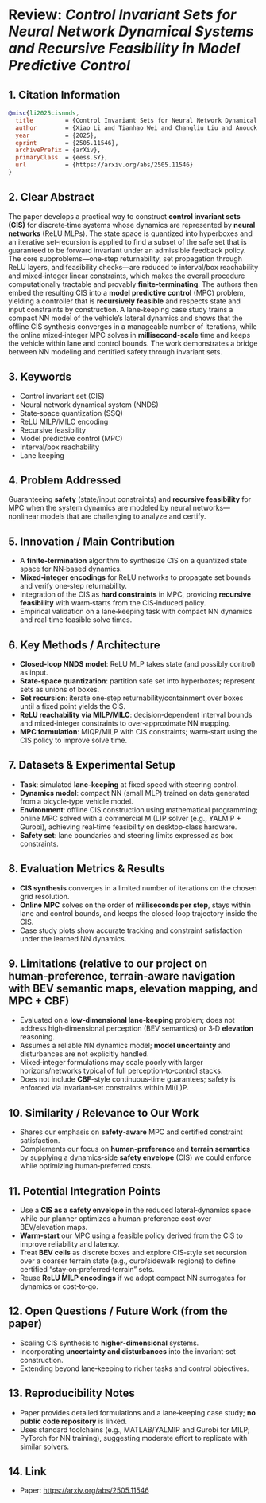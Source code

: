 # Review: *Control Invariant Sets for Neural Network Dynamical Systems and Recursive Feasibility in Model Predictive Control*

## 1. Citation Information
```bibtex
@misc{li2025cisnnds,
  title         = {Control Invariant Sets for Neural Network Dynamical Systems and Recursive Feasibility in Model Predictive Control},
  author        = {Xiao Li and Tianhao Wei and Changliu Liu and Anouck Girard and Ilya Kolmanovsky},
  year          = {2025},
  eprint        = {2505.11546},
  archivePrefix = {arXiv},
  primaryClass  = {eess.SY},
  url           = {https://arxiv.org/abs/2505.11546}
}
```

## 2. Clear Abstract 
The paper develops a practical way to construct **control invariant sets (CIS)** for discrete‑time systems whose dynamics are represented by **neural networks** (ReLU MLPs). The state space is quantized into hyperboxes and an iterative set‑recursion is applied to find a subset of the safe set that is guaranteed to be forward invariant under an admissible feedback policy. The core subproblems—one‑step returnability, set propagation through ReLU layers, and feasibility checks—are reduced to interval/box reachability and mixed‑integer linear constraints, which makes the overall procedure computationally tractable and provably **finite‑terminating**. The authors then embed the resulting CIS into a **model predictive control** (MPC) problem, yielding a controller that is **recursively feasible** and respects state and input constraints by construction. A lane‑keeping case study trains a compact NN model of the vehicle’s lateral dynamics and shows that the offline CIS synthesis converges in a manageable number of iterations, while the online mixed‑integer MPC solves in **millisecond‑scale** time and keeps the vehicle within lane and control bounds. The work demonstrates a bridge between NN modeling and certified safety through invariant sets.

## 3. Keywords
- Control invariant set (CIS)
- Neural network dynamical system (NNDS)
- State‑space quantization (SSQ)
- ReLU MILP/MILC encoding
- Recursive feasibility
- Model predictive control (MPC)
- Interval/box reachability
- Lane keeping

## 4. Problem Addressed
Guaranteeing **safety** (state/input constraints) and **recursive feasibility** for MPC when the system dynamics are modeled by neural networks—nonlinear models that are challenging to analyze and certify.

## 5. Innovation / Main Contribution
- A **finite‑termination** algorithm to synthesize CIS on a quantized state space for NN‑based dynamics.
- **Mixed‑integer encodings** for ReLU networks to propagate set bounds and verify one‑step returnability.
- Integration of the CIS as **hard constraints** in MPC, providing **recursive feasibility** with warm‑starts from the CIS‑induced policy.
- Empirical validation on a lane‑keeping task with compact NN dynamics and real‑time feasible solve times.

## 6. Key Methods / Architecture
- **Closed‑loop NNDS model**: ReLU MLP takes state (and possibly control) as input.
- **State‑space quantization**: partition safe set into hyperboxes; represent sets as unions of boxes.
- **Set recursion**: iterate one‑step returnability/containment over boxes until a fixed point yields the CIS.
- **ReLU reachability via MILP/MILC**: decision‑dependent interval bounds and mixed‑integer constraints to over‑approximate NN mapping.
- **MPC formulation**: MIQP/MILP with CIS constraints; warm‑start using the CIS policy to improve solve time.

## 7. Datasets & Experimental Setup
- **Task**: simulated **lane‑keeping** at fixed speed with steering control.
- **Dynamics model**: compact NN (small MLP) trained on data generated from a bicycle‑type vehicle model.
- **Environment**: offline CIS construction using mathematical programming; online MPC solved with a commercial MI(L)P solver (e.g., YALMIP + Gurobi), achieving real‑time feasibility on desktop‑class hardware.
- **Safety set**: lane boundaries and steering limits expressed as box constraints.

## 8. Evaluation Metrics & Results
- **CIS synthesis** converges in a limited number of iterations on the chosen grid resolution.
- **Online MPC** solves on the order of **milliseconds per step**, stays within lane and control bounds, and keeps the closed‑loop trajectory inside the CIS.
- Case study plots show accurate tracking and constraint satisfaction under the learned NN dynamics.

## 9. Limitations (relative to our project on human‑preference, terrain‑aware navigation with BEV semantic maps, elevation mapping, and MPC + CBF)
- Evaluated on a **low‑dimensional lane‑keeping** problem; does not address high‑dimensional perception (BEV semantics) or 3‑D **elevation** reasoning.
- Assumes a reliable NN dynamics model; **model uncertainty** and disturbances are not explicitly handled.
- Mixed‑integer formulations may scale poorly with larger horizons/networks typical of full perception‑to‑control stacks.
- Does not include **CBF**-style continuous‑time guarantees; safety is enforced via invariant‑set constraints within MI(L)P.

## 10. Similarity / Relevance to Our Work
- Shares our emphasis on **safety‑aware** MPC and certified constraint satisfaction.
- Complements our focus on **human‑preference** and **terrain semantics** by supplying a dynamics‑side **safety envelope** (CIS) we could enforce while optimizing human‑preferred costs.

## 11. Potential Integration Points
- Use a **CIS as a safety envelope** in the reduced lateral‑dynamics space while our planner optimizes a human‑preference cost over BEV/elevation maps.
- **Warm‑start** our MPC using a feasible policy derived from the CIS to improve reliability and latency.
- Treat **BEV cells** as discrete boxes and explore CIS‑style set recursion over a coarser terrain state (e.g., curb/sidewalk regions) to define certified “stay‑on‑preferred‑terrain” sets.
- Reuse **ReLU MILP encodings** if we adopt compact NN surrogates for dynamics or cost‑to‑go.

## 12. Open Questions / Future Work (from the paper)
- Scaling CIS synthesis to **higher‑dimensional** systems.
- Incorporating **uncertainty and disturbances** into the invariant‑set construction.
- Extending beyond lane‑keeping to richer tasks and control objectives.

## 13. Reproducibility Notes
- Paper provides detailed formulations and a lane‑keeping case study; **no public code repository** is linked.
- Uses standard toolchains (e.g., MATLAB/YALMIP and Gurobi for MILP; PyTorch for NN training), suggesting moderate effort to replicate with similar solvers.

## 14. Link
- Paper: https://arxiv.org/abs/2505.11546